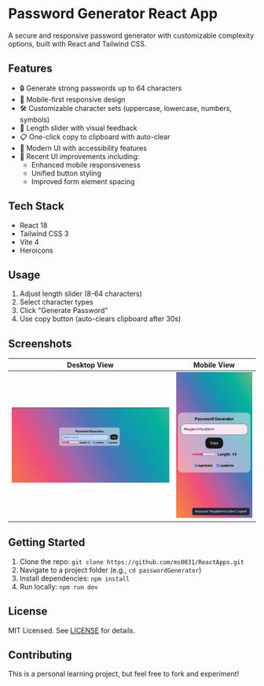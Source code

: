 # Password Generator React App

A secure and responsive password generator with customizable complexity options, built with React and Tailwind CSS.

## Features
- 🔒 Generate strong passwords up to 64 characters
- 📱 Mobile-first responsive design
- 🛠 Customizable character sets (uppercase, lowercase, numbers, symbols)
- 📏 Length slider with visual feedback
- 📋 One-click copy to clipboard with auto-clear
- 🎨 Modern UI with accessibility features
- 🔄 Recent UI improvements including:
  - Enhanced mobile responsiveness
  - Unified button styling
  - Improved form element spacing

## Tech Stack
- React 18
- Tailwind CSS 3
- Vite 4
- Heroicons

## Usage
1. Adjust length slider (8-64 characters)
2. Select character types
3. Click "Generate Password"
4. Use copy button (auto-clears clipboard after 30s)

## Screenshots
| Desktop View | Mobile View |
|--------------|-------------|
| ![Desktop](./screenshot-desktop.png) | ![Mobile](./screenshot-mobile_2.jpg) |

## Getting Started
1. Clone the repo: `git clone https://github.com/ms0031/ReactApps.git`
2. Navigate to a project folder (e.g., `cd passwordGenerator`)
3. Install dependencies: `npm install`
4. Run locally: `npm run dev`

## License
MIT Licensed. See [LICENSE](LICENSE) for details.

## Contributing
This is a personal learning project, but feel free to fork and experiment!